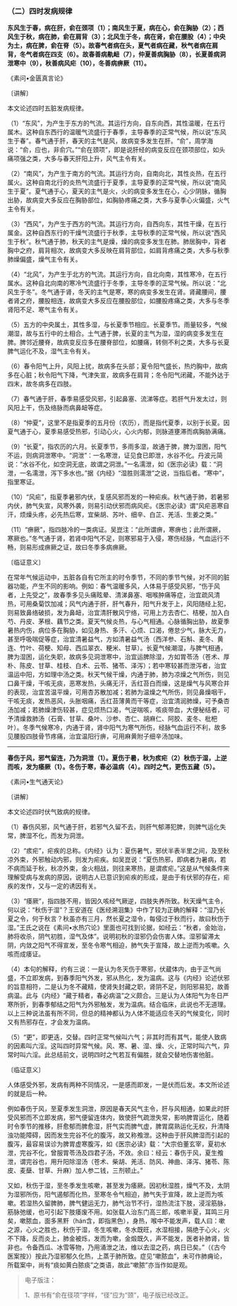 ### （二）四时发病规律

**东风生于春，病在肝，俞在颈项（1）；南风生于夏，病在心，俞在胸胁（2）；西风生于秋，病在肺，俞在肩背（3）；北风生于冬，病在肾，俞在腰股（4）；中央为土，病在脾，俞在脊（5）。故春气者病在头，夏气者病在藏，秋气者病在肩背，冬气者病在四支（6）。故春善病鼽衄（7），仲夏善病胸胁（8），长夏善病洞泄寒中（9），秋善病风疟（10），冬善病痹厥（11）。**

《素问•金匮真言论》

〔讲解〕

本文论述四时五脏发病规律。

（1）“东风”，为产生于东方的气流。其运行方向，自东向西，其性温暖，在五行属木。这种自东西行的温暖气流盛行于春季，主导春季的正常气候，所以说“东风生于春”。春气通于肝，春天的主气是风，故病变多发生在肝。“俞”，周学海说：“俞，应也，非俞穴。”“俞在颈项”，即是说肝经的病变反应在颈项部位，如头痛项强之类，大多与春天肝阳上升，风气主令有关。

（2）“南风”，为产生于南方的气流。其运行方向，自南向北，其性炎热，在五行属火。这种自南北行的炎热气流盛行于夏季，主导夏季的正常气候，所以说“南风生于夏”。夏气通于心，夏天的主气是火，火的病变多发生在心，心少阴脉，循胸出胁，故病变大多反应在胸胁部位，如胸胁疼痛之类，大多与夏季心火偏盛，火气主令有关。

（3）“西风”，为产生于西方的气流。其运行方向，自西向东，其性干燥，在五行属金。这种自西东行的干燥气流盛行于秋季，主导秋季的正常气候，所以说“西风生于秋”。秋气通于肺，秋天的主气是燥，燥的病变多发生在肺。肺居胸中，背者胸中之府，肩背相次，故病变大多反映在肩背部位，如肩背疼痛之类，大多与秋季肺燥偏盛，燥气主令有关。

（4）“北风”，为产生于北方的气流。其运行方向，自北向南，其性寒冷，在五行属水。这种自北向南的寒冷气流盛行于冬季，主导冬季的正常气候。所以说：“北风生于冬”。冬气通于肾，冬天的主气是寒，寒的病变多发生在肾。肾藏腰间，腰者肾之府，腰股相连，故病变大多反应在腰股部位，如腰股疼痛之类，大多与冬季肾阳不足、寒气主令有关。

（5）五方的中央属土，其性多湿，与长夏季节相应。长夏季节。雨量较多，气候潮湿，故与五行中的土相合。土气通于脾，长夏的主气为湿，湿的病变多发生在脾。脾邻近腰脊，故病变反应多在腰脊部位，如腰痛，转侧不利之类，大多与长夏脾气运化不及，湿气主令有关。

（6）春令阳气上升，风阳上扰，故病多在头部；夏令阳气盛长，热灼胸中，故病多在心脏；秋令阳气下降，气津失宣，故病多在肩背；冬令阳气闭藏，不能外达于四末，故冬病多在四肢。

（7）春气通于肝，春季易感受风邪，引起鼻塞、流涕等症。若肝气升发太过，则风阳上干，伤及络脉而病鼻衄等症。

（8）“仲夏”，这里不是指夏季的五月份（农历），而是指代夏季，以别于长夏。因夏气通于心，夏季易感受热邪，引动心火，心火内郁，则脉道壅滞而病胸胁满痛。

（9）“长夏”，指农历的六月。长夏季节，多雨多湿，故通于脾，脾为湿困，阳气不运，则病洞泄寒中。“洞泄”：一名寒泄，证见食已即泄，水谷不化。丹波元简说：“水谷不化，如空洞无底，故谓之洞泄。”一名濡泄，如《医宗必读》载：“洞泄，一名濡泄，泻下多水也。”据《内经》“湿胜则濡泄”之说，当指后者。“寒中”，指里寒证。

（10）“风疟”，指夏季暑邪内伏，复感风邪而发的一种疟疾。秋气通于肺，若暑邪内伏，肺气失宣，风寒外袭，则易引动伏邪而病风疟。《医宗必读》谓“风疟恶寒自汗，烦燥头疼，必先热后寒，宜柴胡、苏叶、细辛、白芷、羌活、生姜之类。”

（11）“痹厥”，指四肢冷的一类病证。吴崑注：“此所谓痹，寒痹也；此所谓厥，寒厥也。”冬气通于肾，若肾中阳气不足，则寒邪易于入侵，寒伤经脉，气血运行不畅，则易形成痹厥之证，故曰冬季多病痹厥。

〔临证意义〕

在常年气候运动中，五脏各自有它所主的时令季节，不同的季节气候，对不同的脏器功能，产生不同的影响。例如：春气温暖多风，人体易于感受风邪，“伤于风者，上先受之”，故春季多见头痛眩晕、清涕鼻塞、咽喉肿痛等症，治宜疏风清热，可用桑菊饮加减；风气内通于肝，肝气春升，阳气升发于上，风阳随经上犯，则易致鼻络破损，发为鼻衄，治宜清肝散风宁络，可用上方去杏仁、桔梗，加入白芍、丹皮、茅根、藕节之类。夏天气候炎热，与心气相通。心脉循胸出胁，故夏季暑热内伤，病位多在胸胁，如见身热、多汗、心烦、口渴，倦怠少气，脉大无力，甚至呼吸喘促等症，治宜清暑益气，方如清暑益气汤（西洋参、石斛、麦冬、黄连、竹叶、荷梗、知母、西瓜翠衣、粳米、甘草）。长夏气候潮湿，与脾气相通，脾为湿困，运化失职，故病多见洞泄寒中，治宜运脾除湿，方如胃苓汤（苍术、厚朴、陈皮、甘草、桂枝、白术、云苓、猪苓、泽泻）；若中寒较甚而泄泻者，治宜温运中阳，方如理中汤之类。秋天气候干燥，内通于肺，肺为凉燥之气所伤，则见口鼻干燥，干咳无痰，恶寒发热，头痛无汗，舌红苔白而燥，这是燥气与风寒合并的表现，治宜苦温平燥，可用杏苏散加减；若肺为温燥之气所伤，则见鼻燥咽干，干咳无痰，发热恶风，头胀咽痛，舌红苔薄黄而干等症，治宜清润肺燥，可予桑杏汤加减；若肺燥津伤较甚，症见烦热口渴，气逆喘咳，咳痰带血，大便秘结者，可予清燥救肺汤（石膏、甘草、桑叶、沙参、杏仁、胡麻仁、阿胶、麦冬、枇杷叶）。冬季气候寒冷，内通于肾，肾中阳气为寒气所伤，经脉气血运行不利，故多见腰股四肢骨节疼痛，治宜温阳行痹，可用麻黄附子细辛汤加味。

* * *

**春伤于风，邪气留连，乃为洞泄（1）。夏伤于暑，秋为痎疟（2）秋伤于湿，上逆而咳，发为痿厥（1）。冬伤于寒，春必温病（4）。四时之气，更伤五藏（5）。**

《素问•生气通天论》

〔讲解〕

本文论述四时伏气致病的规律。

（1）春伤风邪，风气通于肝，若邪气久留不去，则肝气郁滞犯脾，则脾气运化失常，脾湿不化，而发为洞泄。

（2）“痎疟”，疟疾的总称。《内经》认为：夏伤暑气，邪伏半表半里之间，及至秋凉外束，外邪触动内邪，则发为疟疾。如吴崑说：“夏伤热邪，即病者为暑病，若不病而延于秋，秋凉外束，金火相战，则往来寒热，是谓痎疟。”这是从气候条件来理解受病与发病的原因，说明古人已意识到疟疾的形成，是由于有伏邪的存在，疟疾的发作，又与一定的诱因有关。

（3）“痿厥”，指四肢不用，皆因久咳经气厥逆，四肢失养所致。秋天燥气主令，何以说：“秋伤于湿”？王安道在《医经溯洄集》中作了较为正确的解释：“湿乃长夏之令，何于秋言？秋虽亦有三月，然长夏之湿令，每侵过于秋而行，故曰秋伤于湿。”王氏之说在《素问•水热穴论》里面也可找到论据，如经云：“秋者，金始治，肺将收杀，阴气初胜，湿气及体”。说明初秋的湿邪仍会伤害人体。湿邪留滞太阴，内敛之阳气不得宣发，至冬令寒气相迫，肺气失于宣降，故上逆而为咳嗽。久咳而成痿证。

（4）本句的解释，约有三说：一是认为冬天伤于寒邪，伏蔵体内，由于正气尚盛，不立即发病，到春季阳气外发，邪从热化，发为温病。这与《内经》论述伏邪的旨意相符，二是认为冬不藏精，使肾失封藏之职，肾阴不足，则阳邪易犯，故善病温。此与《内经》“藏于精者，春必病温”之义颇合。三是认为人体阳气为冬日严寒所折，到春季郁结之阳气为外邪触发，发为温病。结合临床，此说也不无道理。以上三种说法虽有所不同，但总的精神都认为人体不能适应冬天的气候变化，同时又有热邪存在，才会发为温病。

（5）“更”，即更迭，交替。四时正常气候叫六气；非其时而有其气，能使人致病的因素叫六淫。这叫四时异常气候。风、寒、暑、湿、燥、火，正常时叫六气，异常时叫六淫。此总结前文，说明四时之气若互有偏胜，就会交替地伤害他脏。

〔临证意义〕

人体感受外邪，发病有两种不同情况，一是感而即发，一是伏而后发。本文所论述的就是后一种。

例如春伤于风，至夏季发生洞泄，原因是春天风气主令，肝与风相通，如果此时肝受风邪而不立即发病，邪气便留连体内，致使肝气疏泄失常，影响脾胃运化，随着时令季节的推移，肝愈郁而脾愈湿，肝气实而脾气虚，脾胃腐熟运化无权，升清降浊功能障碍，因而发生完谷不化的腹泻，故又称飧泄。这种由于肝风脾湿而引起的腹泻，最容易误诊为脾胃虚寒腹泻，如《医宗必读》载：“大宗伯董玄宰，夏初水泄，完谷不化，曾服胃苓汤及四君子汤，不效。余曰：经云：春伤于风，夏生飧泄，谓完谷也，用升阳除湿汤（苍术、柴胡、羌活、防风、神曲、泽泻、猪苓、陈皮、麦蘖、甘草、升麻）加人参二钱，三剂顿止。”

又如，秋伤于湿，至冬季发生咳嗽，甚至发为痿厥。因初秋湿胜，燥气不及，太阴为湿邪所伤，阳气遏郁而化热，至寒冬令气相迫，肺气失于宣降，故上逆而为咳嗽。若湿热久留脾肺，脾气健运无力，肺气治节不行，湿热流注下肢，浸淫筋脉，筋脉弛缓，也可引起下肢痿废不用。如张载人治东门高三郎，咳嗽半夏，耳鸣三月矣，嗽脓血，面多黑䵟（hán含，即指黑色），身热，喉中不能发声，载人曰：嗽之源，心火之胜也，秋伤于湿，冬生咳嗽，冬水既旺，水湿相接，隔绝于心火，火不下降，反而炎上，肺金被烁，发而为嗽，金煅既久，声不能发，医者补肺肾，皆非也。令备西瓜、冰雪等物，乃用涌泄之法，维以去湿之药，病日已矣。”（《古今医案按》）按此乃湿邪郁久化热，上蒸于肺所致。症见“嗽脓血”，未可作肺痈论，所载案中，尚有“痰如黄白脓痰”之类语，故此“嗽脓”亦当作如是观。

> 电子版注：
>
> 1、原书有“俞在径项”字样，“径”应为“颈”，电子版已经改正。
